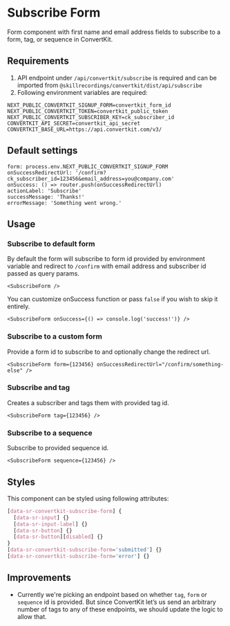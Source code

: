 # Subscribe Form

Form component with first name and email address fields to subscribe to a form, tag, or sequence in ConvertKit.

## Requirements

1. API endpoint under `/api/convertkit/subscribe` is required and can be imported from `@skillrecordings/convertkit/dist/api/subscribe`
2. Following environment variables are required:
```env
NEXT_PUBLIC_CONVERTKIT_SIGNUP_FORM=convertkit_form_id
NEXT_PUBLIC_CONVERTKIT_TOKEN=convertkit_public_token
NEXT_PUBLIC_CONVERTKIT_SUBSCRIBER_KEY=ck_subscriber_id
CONVERTKIT_API_SECRET=convertkit_api_secret
CONVERTKIT_BASE_URL=https://api.convertkit.com/v3/
```

## Default settings

```tsx
form: process.env.NEXT_PUBLIC_CONVERTKIT_SIGNUP_FORM
onSuccessRedirectUrl: '/confirm?ck_subscriber_id=123456&email_address=you@company.com'
onSuccess: () => router.push(onSuccessRedirectUrl)
actionLabel: 'Subscribe'
successMessage: 'Thanks!'
errorMessage: 'Something went wrong.'
```

## Usage

### Subscribe to default form

By default the form will subscribe to form id provided by environment variable and redirect to `/confirm` with email address and subscriber id passed as query params.

```tsx
<SubscribeForm />
```

You can customize onSuccess function or pass `false` if you wish to skip it entirely.

```tsx
<SubscribeForm onSuccess={() => console.log('success!')} />
```

### Subscribe to a custom form

Provide a form id to subscribe to and optionally change the redirect url.

```tsx
<SubscribeForm form={123456} onSuccessRedirectUrl="/confirm/something-else" />
```

### Subscribe and tag

Creates a subscriber and tags them with provided tag id.

```tsx
<SubscribeForm tag={123456} />
```

### Subscribe to a sequence

Subscribe to provided sequence id.

```tsx
<SubscribeForm sequence={123456} />
```

## Styles

This component can be styled using following attributes:

```scss
[data-sr-convertkit-subscribe-form] {
  [data-sr-input] {}
  [data-sr-input-label] {}
  [data-sr-button] {}
  [data-sr-button][disabled] {}
}
[data-sr-convertkit-subscribe-form='submitted'] {}
[data-sr-convertkit-subscribe-form='error'] {}
```

## Improvements

- Currently we're picking an endpoint based on whether `tag`, `form` or `sequence` id is provided. But since ConvertKit let’s us send an arbitrary number of tags to any of these endpoints, we should update the logic to allow that.
